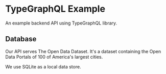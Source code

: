 # TypeGraphQL Example

An example backend API using TypeGraphQL library.

## Database

Our API serves The Open Data Dataset. It's a dataset 
containing the Open Data Portals of 100 of America's
largest cities.

We use SQLite as a local data store.
